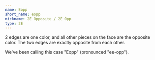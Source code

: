 ```yaml
---
name: Eopp
short_name: eopp
nickname: 2E Opposite / 2E Opp
type: 2E
---
```


2 edges are one color, and all other pieces on the face are the opposite color.  The two edges are exactly opposite from each other.

We've been calling this case "Eopp" (pronounced "ee-opp").
